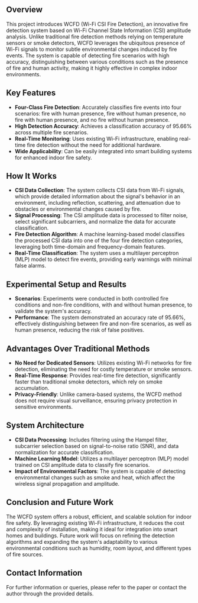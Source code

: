 ## Overview
This project introduces WCFD (Wi-Fi CSI Fire Detection), an innovative fire detection system based on Wi-Fi Channel State Information (CSI) amplitude analysis. Unlike traditional fire detection methods relying on temperature sensors or smoke detectors, WCFD leverages the ubiquitous presence of Wi-Fi signals to monitor subtle environmental changes induced by fire events. The system is capable of detecting fire scenarios with high accuracy, distinguishing between various conditions such as the presence of fire and human activity, making it highly effective in complex indoor environments.

## Key Features
- **Four-Class Fire Detection**: Accurately classifies fire events into four scenarios: fire with human presence, fire without human presence, no fire with human presence, and no fire without human presence.
- **High Detection Accuracy**: Achieves a classification accuracy of 95.66% across multiple fire scenarios.
- **Real-Time Monitoring**: Uses existing Wi-Fi infrastructure, enabling real-time fire detection without the need for additional hardware.
- **Wide Applicability**: Can be easily integrated into smart building systems for enhanced indoor fire safety.

## How It Works
- **CSI Data Collection**: The system collects CSI data from Wi-Fi signals, which provide detailed information about the signal's behavior in an environment, including reflection, scattering, and attenuation due to obstacles or environmental changes caused by fire.
- **Signal Processing**: The CSI amplitude data is processed to filter noise, select significant subcarriers, and normalize the data for accurate classification.
- **Fire Detection Algorithm**: A machine learning-based model classifies the processed CSI data into one of the four fire detection categories, leveraging both time-domain and frequency-domain features.
- **Real-Time Classification**: The system uses a multilayer perceptron (MLP) model to detect fire events, providing early warnings with minimal false alarms.

## Experimental Setup and Results
- **Scenarios**: Experiments were conducted in both controlled fire conditions and non-fire conditions, with and without human presence, to validate the system's accuracy.
- **Performance**: The system demonstrated an accuracy rate of 95.66%, effectively distinguishing between fire and non-fire scenarios, as well as human presence, reducing the risk of false positives.

## Advantages Over Traditional Methods
- **No Need for Dedicated Sensors**: Utilizes existing Wi-Fi networks for fire detection, eliminating the need for costly temperature or smoke sensors.
- **Real-Time Response**: Provides real-time fire detection, significantly faster than traditional smoke detectors, which rely on smoke accumulation.
- **Privacy-Friendly**: Unlike camera-based systems, the WCFD method does not require visual surveillance, ensuring privacy protection in sensitive environments.

## System Architecture
- **CSI Data Processing**: Includes filtering using the Hampel filter, subcarrier selection based on signal-to-noise ratio (SNR), and data normalization for accurate classification.
- **Machine Learning Model**: Utilizes a multilayer perceptron (MLP) model trained on CSI amplitude data to classify fire scenarios.
- **Impact of Environmental Factors**: The system is capable of detecting environmental changes such as smoke and heat, which affect the wireless signal propagation and amplitude.

## Conclusion and Future Work
The WCFD system offers a robust, efficient, and scalable solution for indoor fire safety. By leveraging existing Wi-Fi infrastructure, it reduces the cost and complexity of installation, making it ideal for integration into smart homes and buildings. Future work will focus on refining the detection algorithms and expanding the system's adaptability to various environmental conditions such as humidity, room layout, and different types of fire sources.

## Contact Information
For further information or queries, please refer to the paper or contact the author through the provided details.

